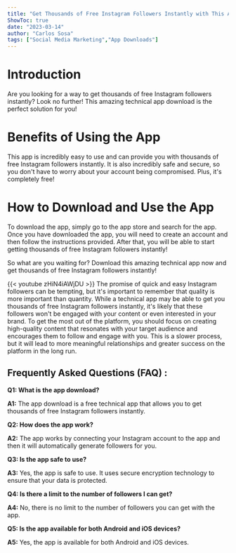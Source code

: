 ```yaml
---
title: "Get Thousands of Free Instagram Followers Instantly with This Amazing Technical App Download!"
ShowToc: true 
date: "2023-03-14"
author: "Carlos Sosa" 
tags: ["Social Media Marketing","App Downloads"]
---
```

# Introduction 
Are you looking for a way to get thousands of free Instagram followers instantly? Look no further! This amazing technical app download is the perfect solution for you! 

# Benefits of Using the App 
This app is incredibly easy to use and can provide you with thousands of free Instagram followers instantly. It is also incredibly safe and secure, so you don't have to worry about your account being compromised. Plus, it's completely free! 

# How to Download and Use the App 
To download the app, simply go to the app store and search for the app. Once you have downloaded the app, you will need to create an account and then follow the instructions provided. After that, you will be able to start getting thousands of free Instagram followers instantly! 

So what are you waiting for? Download this amazing technical app now and get thousands of free Instagram followers instantly!

{{< youtube zHiN4iAWjDU >}} 
The promise of quick and easy Instagram followers can be tempting, but it's important to remember that quality is more important than quantity. While a technical app may be able to get you thousands of free Instagram followers instantly, it's likely that these followers won't be engaged with your content or even interested in your brand. To get the most out of the platform, you should focus on creating high-quality content that resonates with your target audience and encourages them to follow and engage with you. This is a slower process, but it will lead to more meaningful relationships and greater success on the platform in the long run.

## Frequently Asked Questions (FAQ) :
**Q1: What is the app download?**

**A1:** The app download is a free technical app that allows you to get thousands of free Instagram followers instantly.

**Q2: How does the app work?**

**A2:** The app works by connecting your Instagram account to the app and then it will automatically generate followers for you.

**Q3: Is the app safe to use?**

**A3:** Yes, the app is safe to use. It uses secure encryption technology to ensure that your data is protected.

**Q4: Is there a limit to the number of followers I can get?**

**A4:** No, there is no limit to the number of followers you can get with the app.

**Q5: Is the app available for both Android and iOS devices?**

**A5:** Yes, the app is available for both Android and iOS devices.


